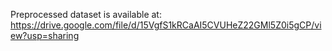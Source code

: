 Preprocessed dataset is available at: https://drive.google.com/file/d/15VgfS1kRCaAI5CVUHeZ22GMl5Z0i5gCP/view?usp=sharing